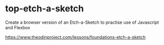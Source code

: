 # top-etch-a-sketch
Create a browser version of an Etch-a-Sketch to practise use of Javascript and Flexbox

https://www.theodinproject.com/lessons/foundations-etch-a-sketch